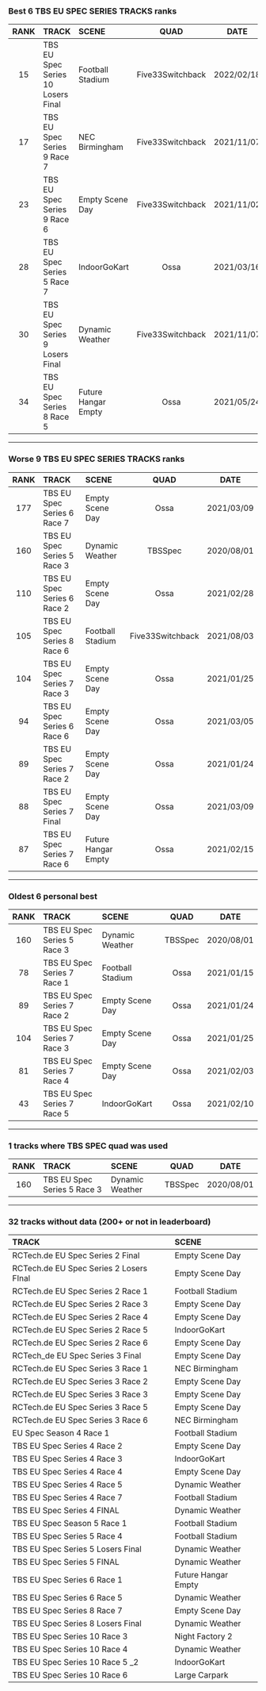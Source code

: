 ### Best 6 TBS EU SPEC SERIES TRACKS ranks
|RANK|TRACK|SCENE|QUAD|DATE|
|:---:|:---|:---|:---:|:---:|
|15|TBS EU Spec Series 10 Losers Final|Football Stadium|Five33Switchback|2022/02/18|
|17|TBS EU Spec Series 9 Race 7|NEC Birmingham|Five33Switchback|2021/11/07|
|23|TBS EU Spec Series 9 Race 6|Empty Scene Day|Five33Switchback|2021/11/02|
|28|TBS EU Spec Series 5 Race 7|IndoorGoKart|Ossa|2021/03/16|
|30|TBS EU Spec Series 9 Losers Final|Dynamic Weather|Five33Switchback|2021/11/07|
|34|TBS EU Spec Series 8 Race 5|Future Hangar Empty|Ossa|2021/05/24|
---
### Worse 9 TBS EU SPEC SERIES TRACKS ranks
|RANK|TRACK|SCENE|QUAD|DATE|
|:---:|:---|:---|:---:|:---:|
|177|TBS EU Spec Series 6 Race 7|Empty Scene Day|Ossa|2021/03/09|
|160|TBS EU Spec Series 5 Race 3|Dynamic Weather|TBSSpec|2020/08/01|
|110|TBS EU Spec Series 6 Race 2|Empty Scene Day|Ossa|2021/02/28|
|105|TBS EU Spec Series 8 Race 6|Football Stadium|Five33Switchback|2021/08/03|
|104|TBS EU Spec Series 7 Race 3|Empty Scene Day|Ossa|2021/01/25|
|94|TBS EU Spec Series 6 Race 6|Empty Scene Day|Ossa|2021/03/05|
|89|TBS EU Spec Series 7 Race 2|Empty Scene Day|Ossa|2021/01/24|
|88|TBS EU Spec Series 7 Final|Empty Scene Day|Ossa|2021/03/09|
|87|TBS EU Spec Series 7 Race 6|Future Hangar Empty|Ossa|2021/02/15|
---
### Oldest 6 personal best
|RANK|TRACK|SCENE|QUAD|DATE|
|:---:|:---|:---|:---:|:---:|
|160|TBS EU Spec Series 5 Race 3|Dynamic Weather|TBSSpec|2020/08/01|
|78|TBS EU Spec Series 7 Race 1|Football Stadium|Ossa|2021/01/15|
|89|TBS EU Spec Series 7 Race 2|Empty Scene Day|Ossa|2021/01/24|
|104|TBS EU Spec Series 7 Race 3|Empty Scene Day|Ossa|2021/01/25|
|81|TBS EU Spec Series 7 Race 4|Empty Scene Day|Ossa|2021/02/03|
|43|TBS EU Spec Series 7 Race 5|IndoorGoKart|Ossa|2021/02/10|
---
### 1 tracks where TBS SPEC quad was used
|RANK|TRACK|SCENE|QUAD|DATE|
|:---:|:---|:---|:---:|:---:|
|160|TBS EU Spec Series 5 Race 3|Dynamic Weather|TBSSpec|2020/08/01|
---
### 32 tracks without data (200+ or not in leaderboard)
|TRACK|SCENE|
|:---|:---|
|RCTech.de EU Spec Series 2 Final|Empty Scene Day|
|RCTech.de EU Spec Series 2 Losers FInal|Empty Scene Day|
|RCTech.de EU Spec Series 2 Race 1|Football Stadium|
|RCTech.de EU Spec Series 2 Race 3|Empty Scene Day|
|RCTech.de EU Spec Series 2 Race 4|Empty Scene Day|
|RCTech.de EU Spec Series 2 Race 5|IndoorGoKart|
|RCTech.de EU Spec Series 2 Race 6|Empty Scene Day|
|RCTech_de EU Spec Series 3 Final|Empty Scene Day|
|RCTech.de EU Spec Series 3 Race 1|NEC Birmingham|
|RCTech.de EU Spec Series 3 Race 2|Empty Scene Day|
|RCTech.de EU Spec Series 3 Race 3|Empty Scene Day|
|RCTech.de EU Spec Series 3 Race 5|Empty Scene Day|
|RCTech.de EU Spec Series 3 Race 6|NEC Birmingham|
|EU Spec Season 4 Race 1|Football Stadium|
|TBS EU Spec Series 4 Race 2|Empty Scene Day|
|TBS EU Spec Series 4 Race 3|IndoorGoKart|
|TBS EU Spec Series 4 Race 4|Empty Scene Day|
|TBS EU Spec Series 4 Race 5|Dynamic Weather|
|TBS EU Spec Series 4 Race 7|Football Stadium|
|TBS EU Spec Series 4 FINAL|Dynamic Weather|
|TBS EU Spec Season 5 Race 1|Football Stadium|
|TBS EU Spec Series 5 Race 4|Football Stadium|
|TBS EU Spec Series 5 Losers Final|Dynamic Weather|
|TBS EU Spec Series 5 FINAL|Dynamic Weather|
|TBS EU Spec Series 6 Race 1|Future Hangar Empty|
|TBS EU Spec Series 6 Race 5|Dynamic Weather|
|TBS EU Spec Series 8 Race 7|Empty Scene Day|
|TBS EU Spec Series 8 Losers Final|Dynamic Weather|
|TBS EU Spec Series 10 Race 3|Night Factory 2|
|TBS EU Spec Series 10 Race 4|Dynamic Weather|
|TBS EU Spec Series 10 Race 5 _2|IndoorGoKart|
|TBS EU Spec Series 10 Race 6|Large Carpark|
